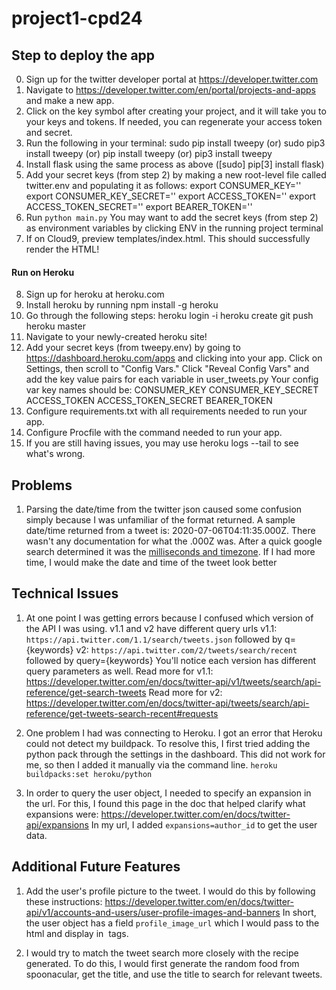 # project1-cpd24

## Step to deploy the app
0. Sign up for the twitter developer portal at https://developer.twitter.com
1. Navigate to https://developer.twitter.com/en/portal/projects-and-apps and make a new app.
2. Click on the key symbol after creating your project, and it will take you to your keys and tokens.
    If needed, you can regenerate your access token and secret.
3. Run the following in your terminal:
    sudo pip install tweepy
    (or) sudo pip3 install tweepy
    (or) pip install tweepy
    (or) pip3 install tweepy
4. Install flask using the same process as above ([sudo] pip[3] install flask)
5. Add your secret keys (from step 2) by making a new root-level file called twitter.env and populating it as follows:
    export CONSUMER_KEY=''
    export CONSUMER_KEY_SECRET=''
    export ACCESS_TOKEN=''
    export ACCESS_TOKEN_SECRET=''
    export BEARER_TOKEN=''
6. Run `python main.py`
    You may want to add the secret keys (from step 2) as environment variables by clicking ENV in the running project terminal
7. If on Cloud9, preview templates/index.html. This should successfully render the HTML!
#### Run on Heroku
8. Sign up for heroku at heroku.com 
9. Install heroku by running npm install -g heroku
10. Go through the following steps:
    heroku login -i
    heroku create
    git push heroku master
11. Navigate to your newly-created heroku site!
12. Add your secret keys (from tweepy.env) by going to https://dashboard.heroku.com/apps
    and clicking into your app. Click on Settings, then scroll to "Config Vars." Click
    "Reveal Config Vars" and add the key value pairs for each variable in user_tweets.py
    Your config var key names should be:
    CONSUMER_KEY
    CONSUMER_KEY_SECRET
    ACCESS_TOKEN
    ACCESS_TOKEN_SECRET
    BEARER_TOKEN
13. Configure requirements.txt with all requirements needed to run your app.
14. Configure Procfile with the command needed to run your app.
15. If you are still having issues, you may use heroku logs --tail to see what's wrong.

## Problems
1. Parsing the date/time from the twitter json caused some confusion simply because I was unfamiliar of the format returned. A sample date/time returned from a tweet is: 2020-07-06T04:11:35.000Z. There wasn't any documentation for what the .000Z was. After a quick google search determined it was the [milliseconds and timezone](https://stackoverflow.com/questions/16151383/what-does-the-000z-of-yyyy-mm-ddt000000-000z-mean#:~:text=73,and%20Z%20indicates%20UTC%20timezone.). If I had more time, I would make the date and time of the tweet look better

 ## Technical Issues
 1. At one point I was getting errors because I confused which version of the API I was using. v1.1 and v2 have different query urls
    v1.1: `https://api.twitter.com/1.1/search/tweets.json` followed by q={keywords}
    v2: `https://api.twitter.com/2/tweets/search/recent` followed by query={keywords}
    You'll notice each version has different query parameters as well. 
    Read more for v1.1: https://developer.twitter.com/en/docs/twitter-api/v1/tweets/search/api-reference/get-search-tweets
    Read more for v2: https://developer.twitter.com/en/docs/twitter-api/tweets/search/api-reference/get-tweets-search-recent#requests
    
    
2. One problem I had was connecting to Heroku. I got an error that Heroku could not detect my buildpack. To resolve this, I first tried adding the python pack through the settings in the dashboard. This did not work for me, so then I added it manually via the command line. 
    `heroku buildpacks:set heroku/python`
    
 3. In order to query the user object, I needed to specify an expansion in the url. For this, I found this page in the doc that helped clarify what expansions were: https://developer.twitter.com/en/docs/twitter-api/expansions
    In my url, I added `expansions=author_id` to get the user data. 

## Additional Future Features
1. Add the user's profile picture to the tweet. I would do this by following these instructions: https://developer.twitter.com/en/docs/twitter-api/v1/accounts-and-users/user-profile-images-and-banners
    In short, the user object has a field `profile_image_url` which I would pass to the html and display in <img/> tags.
    
2. I would try to match the tweet search more closely with the recipe generated. To do this, I would first generate the random food from spoonacular, get the title, and use the title to search for relevant tweets. 

